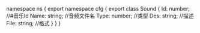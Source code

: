 namespace ns {
	export namespace cfg {
		export class Sound {
			Id: number;		//#音乐Id
			Name: string;		//音频文件名
			Type: number;		//类型
			Des: string;		//描述
			File: string;		//格式
		}
	}
}
